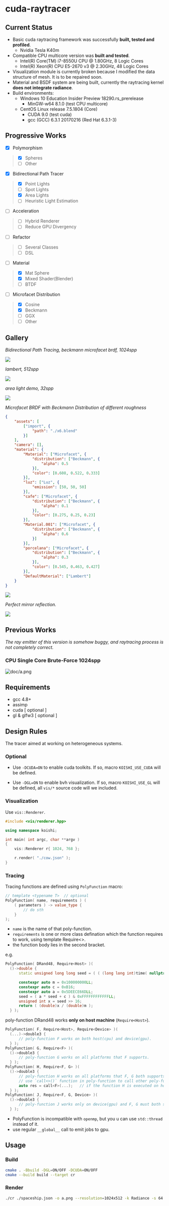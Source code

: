 # cuda-raytracer

## Current Status

* Basic cuda raytracing framework was successfully **built, tested and profiled**.
	* Nvidia Tesla K40m
* Compatible CPU multicore version was **built and tested**.
	* Intel(R) Core(TM) i7-8550U CPU @ 1.80GHz, 8 Logic Cores
	* Intel(R) Xeon(R) CPU E5-2670 v3 @ 2.30GHz, 48 Logic Cores
* Visualization module is currently broken because I modified the data structure of mesh. It is to be repaired soon.
* Material and BSDF system are being built, currently the raytracing kernel **does not integrate radiance**.
* Build environments:
	* Windows 10 Education Insider Preview 18290.rs_prerelease
		* MinGW-w64 8.1.0 (test CPU multicore)
	* CentOS Linux release 7.5.1804 (Core)
		* CUDA 9.0 (test cuda)
		* gcc (GCC) 6.3.1 20170216 (Red Hat 6.3.1-3)

## Progressive Works

- [X] Polymorphism
> - [X] Spheres
> - [ ] Other
- [X] Bidirectional Path Tracer
> - [X] Point Lights
> - [ ] Spot Lights
> - [X] Area Lights
> - [ ] Heuristic Light Estimation 
- [ ] Acceleration
> - [ ] Hybrid Renderer
> - [ ] Reduce GPU Divergency
- [ ] Refactor
> - [ ] Several Classes 
> - [ ] DSL
- [ ] Material
> - [X] Mat Sphere
> - [X] Mixed Shader(Blender)
> - [ ] BTDF
- [ ] Microfacet Distribution
> - [X] Cosine
> - [X] Beckmann
> - [ ] GGX
> - [ ] Other

## Gallery

*Bidirectional Path Tracing, beckmann microfacet brdf, 1024spp*

![](doc/sphere.png)

*lambert, 512spp*

![](doc/lambert_512.png)

*area light demo, 32spp*

![](doc/area.png)

*Microfacet BRDF with Beckmann Distribution of different roughness*

```json
{
	"assets": [
		["import", {
			"path": "./x6.blend"
		}]
	],
	"camera": [],
	"material": {
		"Material": ["Microfacet", {
			"distribution": ["Beckmann", {
				"alpha": 0.5
			}],
			"color": [0.608, 0.522, 0.333]
		}],
		"luz": ["Luz", {
			"emission": [50, 50, 50]
		}],
		"cafe": ["Microfacet", {
			"distribution": ["Beckmann", {
				"alpha": 0.1
			}],
			"color": [0.275, 0.25, 0.23]
		}],
		"Material.001": ["Microfacet", {
			"distribution": ["Beckmann", {
				"alpha": 0.6
			}]
		}],
		"porcelana": ["Microfacet", {
			"distribution": ["Beckmann", {
				"alpha": 0.3
			}],
			"color": [0.545, 0.463, 0.427]
		}],
		"DefaultMaterial": ["Lambert"]
	}
}
```

![](doc/coffe.png)

*Perfect mirror reflection.*

![](doc/h.png)

## Previous Works

*The ray emitter of this version is somehow buggy, and raytracing process is not completely correct.*

### CPU Single Core Brute-Force 1024spp

![doc/a.png](doc/a.png)

## Requirements

* gcc 4.8+
* assimp
* cuda [ optional ]
* gl & glfw3 [ optional ]

## Design Rules

The tracer aimed at working on heterogeneous systems.

### Optional

* Use `-DCUDA=ON` to enable cuda toolkits. If so, macro `KOISHI_USE_CUDA` will be defined.

* Use `-DGL=ON` to enable bvh visualization. If so, macro `KOISHI_USE_GL` will be defined, all `vis/*` source code will we included. 

### Visualization

Use `vis::Renderer`.

```cpp
#include <vis/renderer.hpp>

using namespace koishi;

int main( int argc, char **argv )
{
	vis::Renderer r{ 1024, 768 };

	r.render( "./cow.json" );
}

```

### Tracing

Tracing functions are defined using `PolyFunction` macro:

```cpp
// template <typename T>  // optional
PolyFunction( name, requirements ) (
	( parameters ) -> value_type {
		// do sth
	}
);
```

* `name` is the name of that poly-function.
* `requirements` is one or more class defination which the function requires to work, using template Require<>.
* the function body lies in the second bracket.

e.g.

```cpp
PolyFunction( DRand48, Require<Host> )(
  ()->double {
	  static unsigned long long seed = ( ( (long long int)time( nullptr ) ) << 16 ) | ::rand();

	  constexpr auto m = 0x100000000LL;
	  constexpr auto c = 0xB16;
	  constexpr auto a = 0x5DEECE66DLL;
	  seed = ( a * seed + c ) & 0xFFFFFFFFFFFFLL;
	  unsigned int x = seed >> 16;
	  return ( (double)x / (double)m );
  } );
```

poly-function DRand48 works **only on host machine** (`Require<Host>`).

```cpp
PolyFunction( F, Require<Host>, Require<Device> )(
  (...)->double3 {
	  // poly-function F works on both host(cpu) and device(gpu).
  } );
PolyFunction( G, Require<F> )(
  ()->double3 {
	  // poly-function G works on all platforms that F supports.
  } );
PolyFunction( H, Require<F, G> )(
  ()->double3 {
	  // poly-function H works on all platforms that F, G both supports.
	  // use `call<>()` function in poly-function to call other poly-functions
	  auto res = call<F>(...);	 // if the function H is executed on host, that's a host call, otherwise a device call.
  } );
PolyFunction( J, Require<F, G, Device> )(
  ()->double3 {
	  // poly-function J works only on device(gpu) and F, G must both support gpu, or it leads to a compile error.
  } );
```

* PolyFunction is incompatible with `openmp`, but you u can use `std::thread` instead of it.
* use regular `__global__` call to emit jobs to gpu.

## Usage

### Build

```bash
cmake . -Bbuild -DGL=ON/OFF -DCUDA=ON/OFF
cmake --build build --target cr
```

### Render

```bash
./cr ./spaceship.json -o a.png --resolution=1024x512 -k Radiance -s 64
```
